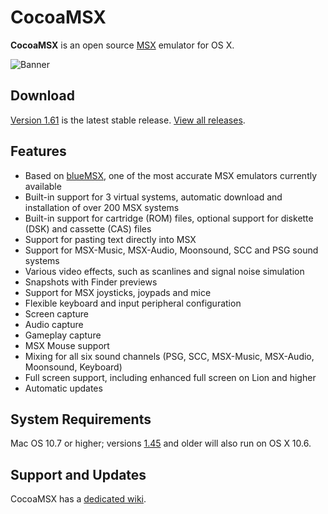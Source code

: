 CocoaMSX
========

**CocoaMSX** is an open source [MSX](http://en.wikipedia.org/wiki/MSX) emulator for OS X. 

![Banner](http://i.imgur.com/9oarsE5.png "Screenshot")

Download
--------

[Version 1.61](https://github.com/CocoaMSX/CocoaMSX/releases/v1.61) is the latest stable release. [View all releases](https://github.com/CocoaMSX/CocoaMSX/releases).

Features
--------

* Based on [blueMSX](http://www.bluemsx.com/), one of the most accurate MSX emulators currently available
* Built-in support for 3 virtual systems, automatic download and installation of over 200 MSX systems
* Built-in support for cartridge (ROM) files, optional support for diskette (DSK) and cassette (CAS) files
* Support for pasting text directly into MSX
* Support for MSX-Music, MSX-Audio, Moonsound, SCC and PSG sound systems
* Various video effects, such as scanlines and signal noise simulation
* Snapshots with Finder previews
* Support for MSX joysticks, joypads and mice
* Flexible keyboard and input peripheral configuration
* Screen capture
* Audio capture
* Gameplay capture
* MSX Mouse support
* Mixing for all six sound channels (PSG, SCC, MSX-Music, MSX-Audio, Moonsound, Keyboard)
* Full screen support, including enhanced full screen on Lion and higher
* Automatic updates

System Requirements
-------------------

Mac OS 10.7 or higher; versions [1.45](https://github.com/CocoaMSX/CocoaMSX/releases/v1.45) and older will also run on OS X 10.6.

Support and Updates
-------------------

CocoaMSX has a [dedicated wiki](https://github.com/CocoaMSX/CocoaMSX/wiki).
